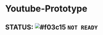 # Youtube-Prototype

## STATUS: ![#f03c15](https://via.placeholder.com/15/f03c15/000000?text=+) `NOT READY`
